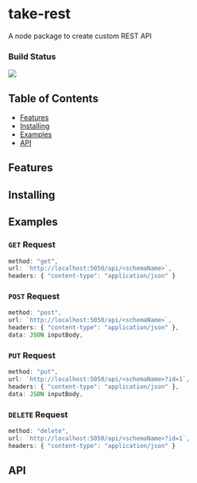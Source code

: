 # take-rest

A node package to create custom REST API

### Build Status

![](https://github.com/take-rest/take-rest/workflows/Node.js%20CI/badge.svg)

## Table of Contents

- [Features](#features)
- [Installing](#installing)
- [Examples](#examples)
- [API](#api)

## Features

## Installing

<!-- Using npm:

```bash
$ npm install take-rest
``` -->

## Examples

### `GET` Request

```js
method: "get",
url: `http://localhost:5050/api/<schemaName>`,
headers: { "content-type": "application/json" }
```

### `POST` Request

```js
method: "post",
url: `http://localhost:5050/api/<schemaName>`,
headers: { "content-type": "application/json" },
data: JSON inputBody,
```

### `PUT` Request

```js
method: "put",
url: `http://localhost:5050/api/<schemaName>?id=1`,
headers: { "content-type": "application/json" },
data: JSON inputBody,
```

### `DELETE` Request

```js
method: "delete",
url: `http://localhost:5050/api/<schemaName>?id=1`,
headers: { "content-type": "application/json" }
```

## API
